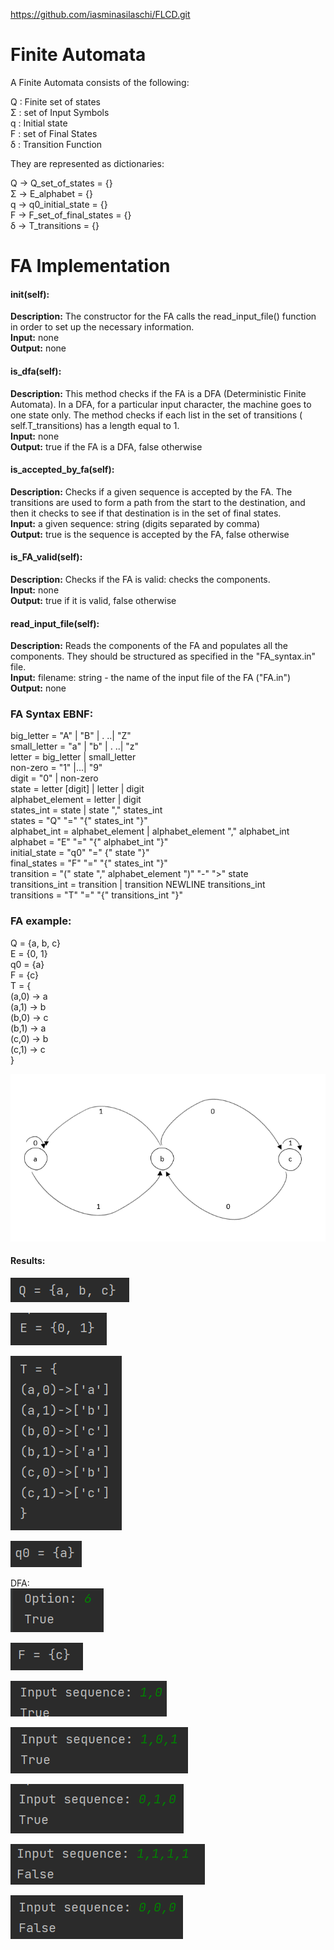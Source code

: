 https://github.com/iasminasilaschi/FLCD.git

# Finite Automata

A Finite Automata consists of the following:

Q : Finite set of states  
Σ : set of Input Symbols  
q : Initial state  
F : set of Final States  
δ : Transition Function

They are represented as dictionaries:

Q -> Q_set_of_states = {}  
Σ -> E_alphabet = {}  
q -> q0_initial_state = {}  
F -> F_set_of_final_states = {}  
δ -> T_transitions = {}

# FA Implementation

#### init(self):

__Description:__ The constructor for the FA calls the read_input_file() function in order to set up the necessary
information.  
__Input:__ none  
__Output:__ none

#### is_dfa(self):

__Description:__ This method checks if the FA is a DFA (Deterministic Finite Automata). In a DFA, for a particular input
character, the machine goes to one state only. The method checks if each list in the set of transitions (
self.T_transitions) has a length equal to 1.  
__Input:__ none  
__Output:__ true if the FA is a DFA, false otherwise

#### is_accepted_by_fa(self):

__Description:__ Checks if a given sequence is accepted by the FA. The transitions are used to form a path from the
start to the destination, and then it checks to see if that destination is in the set of final states.  
__Input:__ a given sequence: string (digits separated by comma)  
__Output:__ true is the sequence is accepted by the FA, false otherwise

#### is_FA_valid(self):

__Description:__ Checks if the FA is valid: checks the components.  
__Input:__ none  
__Output:__ true if it is valid, false otherwise

#### read_input_file(self):

__Description:__ Reads the components of the FA and populates all the components. They should be structured as specified
in the "FA_syntax.in" file.  
__Input:__ filename: string - the name of the input file of the FA ("FA.in")    
__Output:__ none

### FA Syntax EBNF:

big_letter = "A" | "B" | . ..| "Z"  
small_letter = "a" | "b" | . ..| "z"  
letter = big_letter | small_letter  
non-zero = "1" |...| "9"  
digit = "0" | non-zero  
state = letter [digit] | letter | digit  
alphabet_element = letter | digit  
states_int = state | state "," states_int  
states = "Q" "=" "{" states_int "}"  
alphabet_int = alphabet_element | alphabet_element "," alphabet_int  
alphabet = "E" "=" "{" alphabet_int "}"  
initial_state = "q0" "=" {" state "}"  
final_states = "F" "=" "{" states_int "}"  
transition = "(" state "," alphabet_element ")" "-" ">" state  
transitions_int = transition | transition NEWLINE transitions_int  
transitions = "T" "=" "{" transitions_int "}"

### FA example:

Q = {a, b, c}  
E = {0, 1}  
q0 = {a}  
F = {c}  
T = {  
(a,0) -> a  
(a,1) -> b  
(b,0) -> c  
(b,1) -> a  
(c,0) -> b  
(c,1) -> c  
}

![img.png](proof/img.png)

#### Results:

![img_4.png](proof/img_4.png)

![img_5.png](proof/img_5.png)

![img_6.png](proof/img_6.png)

![img_7.png](proof/img_7.png)

DFA:  
![img_9.png](proof/img_9.png)

![img_8.png](proof/img_8.png)

![img_1.png](proof/img_1.png)

![img_10.png](proof/img_10.png)

![img_11.png](proof/img_11.png)

![img_3.png](proof/img_3.png)

![img_12.png](proof/img_12.png)

